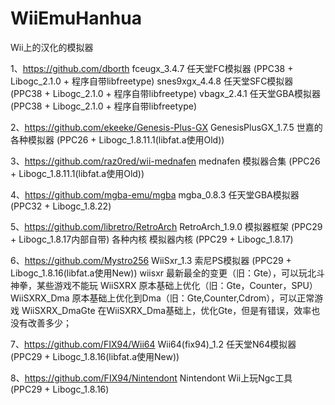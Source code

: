 ﻿# WiiEmuHanhua
Wii上的汉化的模拟器

1、https://github.com/dborth
  fceugx_3.4.7        任天堂FC模拟器   (PPC38 + Libogc_2.1.0 + 程序自带libfreetype)
  snes9xgx_4.4.8      任天堂SFC模拟器  (PPC38 + Libogc_2.1.0 + 程序自带libfreetype)
  vbagx_2.4.1         任天堂GBA模拟器  (PPC38 + Libogc_2.1.0 + 程序自带libfreetype)

2、https://github.com/ekeeke/Genesis-Plus-GX
  GenesisPlusGX_1.7.5 世嘉的各种模拟器 (PPC26 + Libogc_1.8.11.1(libfat.a使用Old))

3、https://github.com/raz0red/wii-mednafen
  mednafen            模拟器合集       (PPC26 + Libogc_1.8.11.1(libfat.a使用Old))

4、https://github.com/mgba-emu/mgba
  mgba_0.8.3          任天堂GBA模拟器  (PPC32 + Libogc_1.8.22)

5、https://github.com/libretro/RetroArch
  RetroArch_1.9.0     模拟器框架       (PPC29 + Libogc_1.8.17内部自带)
  各种内核            模拟器内核       (PPC29 + Libogc_1.8.17)
  

6、https://github.com/Mystro256
  WiiSxr_1.3          索尼PS模拟器     (PPC29 + Libogc_1.8.16(libfat.a使用New))
  wiisxr              最新最全的变更（旧：Gte），可以玩北斗神拳，某些游戏不能玩
  WiiSXRX             原本基础上优化（旧：Gte，Counter，SPU）
  WiiSXRX_Dma         原本基础上优化到Dma（旧：Gte,Counter,Cdrom），可以正常游戏
  WiiSXRX_DmaGte      在WiiSXRX_Dma基础上，优化Gte，但是有错误，效率也没有改善多少；

7、https://github.com/FIX94/Wii64
  Wii64(fix94)_1.2    任天堂N64模拟器  (PPC29 + Libogc_1.8.16(libfat.a使用New))

8、https://github.com/FIX94/Nintendont
  Nintendont          Wii上玩Ngc工具   (PPC29 + Libogc_1.8.16)
